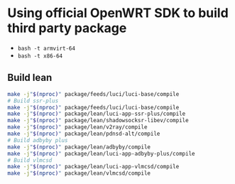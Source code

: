 # Using official OpenWRT SDK to build third party package

- `bash -t armvirt-64`
- `bash -t x86-64`

## Build lean

```bash
make -j"$(nproc)" package/feeds/luci/luci-base/compile
# Build ssr-plus
make -j"$(nproc)" package/feeds/luci/luci-base/compile
make -j"$(nproc)" package/lean/luci-app-ssr-plus/compile
make -j"$(nproc)" package/lean/shadowsocksr-libev/compile
make -j"$(nproc)" package/lean/v2ray/compile
make -j"$(nproc)" package/lean/pdnsd-alt/compile
# Build adbyby plus
make -j"$(nproc)" package/lean/adbyby/compile
make -j"$(nproc)" package/lean/luci-app-adbyby-plus/compile
# Build vlmcsd
make -j"$(nproc)" package/lean/luci-app-vlmcsd/compile
make -j"$(nproc)" package/lean/vlmcsd/compile
```
